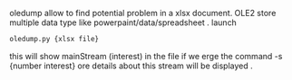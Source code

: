 oledump allow to find potential problem in a xlsx document.
OLE2 store multiple data type like powerpaint/data/spreadsheet .
launch

```bash
oledump.py {xlsx file}
```

this will show mainStream (interest) in the file if we erge the command -s {number interest} ore details about this stream will be displayed .
